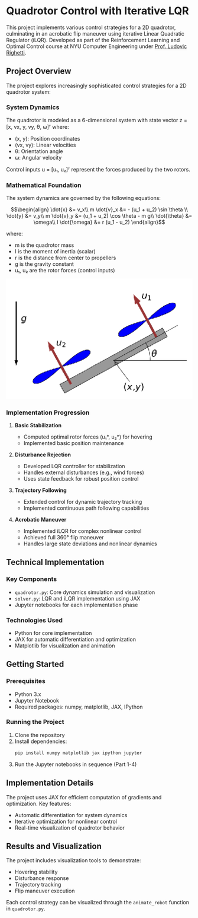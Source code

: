 # Quadrotor Control with Iterative LQR

This project implements various control strategies for a 2D quadrotor, culminating in an acrobatic flip maneuver using iterative Linear Quadratic Regulator (iLQR). Developed as part of the Reinforcement Learning and Optimal Control course at NYU Computer Engineering under [Prof. Ludovic Righetti](https://engineering.nyu.edu/faculty/ludovic-righetti).

## Project Overview

The project explores increasingly sophisticated control strategies for a 2D quadrotor system:

### System Dynamics

The quadrotor is modeled as a 6-dimensional system with state vector z = [x, vx, y, vy, θ, ω]ᵀ where:
- (x, y): Position coordinates
- (vx, vy): Linear velocities
- θ: Orientation angle
- ω: Angular velocity

Control inputs u = [u₁, u₂]ᵀ represent the forces produced by the two rotors.

### Mathematical Foundation

The system dynamics are governed by the following equations:

$$\begin{align} 
\dot{x} &= v_x\\
m \dot{v}_x &= - (u_1 + u_2) \sin \theta \\ 
\dot{y} &= v_y\\
m \dot{v}_y &= (u_1 + u_2) \cos \theta  - m g\\
\dot{\theta} &= \omega\\
I \dot{\omega} &= r (u_1 - u_2)
\end{align}$$

where:
- m is the quadrotor mass
- I is the moment of inertia (scalar)
- r is the distance from center to propellers
- g is the gravity constant
- u₁, u₂ are the rotor forces (control inputs)

<img src="quadrotor.png" width="700">

### Implementation Progression

1. **Basic Stabilization**
   - Computed optimal rotor forces (u₁*, u₂*) for hovering
   - Implemented basic position maintenance

2. **Disturbance Rejection**
   - Developed LQR controller for stabilization
   - Handles external disturbances (e.g., wind forces)
   - Uses state feedback for robust position control

3. **Trajectory Following**
   - Extended control for dynamic trajectory tracking
   - Implemented continuous path following capabilities

4. **Acrobatic Maneuver**
   - Implemented iLQR for complex nonlinear control
   - Achieved full 360° flip maneuver
   - Handles large state deviations and nonlinear dynamics

## Technical Implementation

### Key Components
- `quadrotor.py`: Core dynamics simulation and visualization
- `solver.py`: LQR and iLQR implementation using JAX
- Jupyter notebooks for each implementation phase

### Technologies Used
- Python for core implementation
- JAX for automatic differentiation and optimization
- Matplotlib for visualization and animation

## Getting Started

### Prerequisites
- Python 3.x
- Jupyter Notebook
- Required packages: numpy, matplotlib, JAX, IPython

### Running the Project
1. Clone the repository
2. Install dependencies:
   ```bash
   pip install numpy matplotlib jax ipython jupyter
   ```
3. Run the Jupyter notebooks in sequence (Part 1-4)

## Implementation Details

The project uses JAX for efficient computation of gradients and optimization. Key features:
- Automatic differentiation for system dynamics
- Iterative optimization for nonlinear control
- Real-time visualization of quadrotor behavior

## Results and Visualization

The project includes visualization tools to demonstrate:
- Hovering stability
- Disturbance response
- Trajectory tracking
- Flip maneuver execution

Each control strategy can be visualized through the `animate_robot` function in `quadrotor.py`.